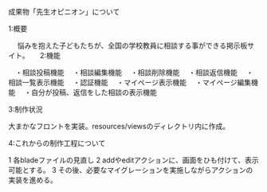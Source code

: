 成果物「先生オピニオン」について

1:概要

　 悩みを抱えた子どもたちが、全国の学校教員に相談する事ができる掲示板サイト。
　 
2:機能

　・相談投稿機能
　・相談編集機能
　・相談削除機能
　・相談返信機能
　・相談一覧表示機能
　・認証機能
　・マイページ表示機能
　・マイページ編集機能
　・自分が投稿、返信をした相談の表示機能

3:制作状況
   
   大まかなフロントを実装。resources/viewsのディレクトリ内に作成。

4:これからの制作工程について
   
   1 各bladeファイルの見直し
   2 addやeditアクションに、画面をひも付けて、表示可能とする。
   3 その後、必要なマイグレーションを実施しながらアクションの実装を進める。